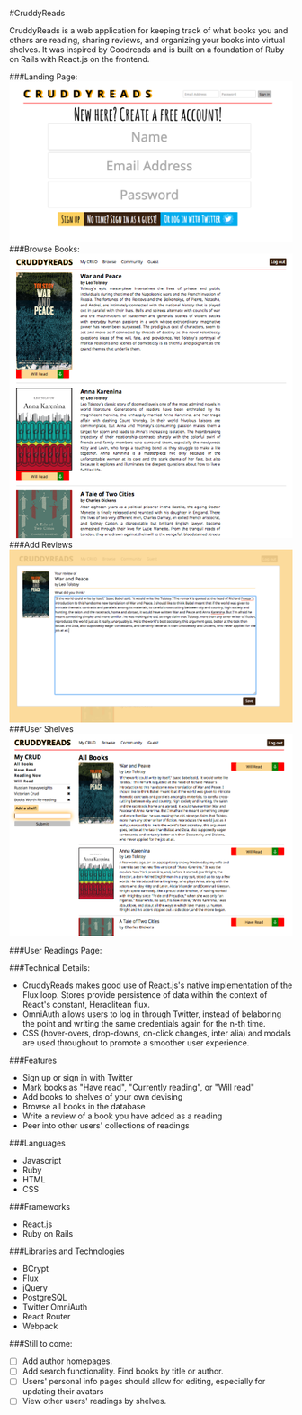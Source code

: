 #CruddyReads

CruddyReads is a web application for keeping track of what books you and others are reading, sharing reviews, and organizing your books into virtual shelves. It was inspired by Goodreads and is built on a foundation of Ruby on Rails with React.js on the frontend.

###Landing Page:
![Landing](./docs/images/Cruddy-Landing.png)
###Browse Books:
![Browse Books](./docs/images/Cruddy-Browse-Books.png)
###Add Reviews
![Add Reviews](./docs/images/Cruddy-Review.png)
###User Shelves
![User Shelves](./docs/images/Cruddy-User-Shelves.png)


###User Readings Page:


###Technical Details:
* CruddyReads makes good use of React.js's native implementation of the Flux loop. Stores provide persistence of data within the context of React's constant, Heraclitean flux.
* OmniAuth allows users to log in through Twitter, instead of belaboring the point and writing the same credentials again for the n-th time.
* CSS (hover-overs, drop-downs, on-click changes, inter alia) and modals are used throughout to promote a smoother user experience.

###Features
* Sign up or sign in with Twitter
* Mark books as "Have read", "Currently reading", or "Will read"
* Add books to shelves of your own devising
* Browse all books in the database
* Write a review of a book you have added as a reading
* Peer into other users' collections of readings

###Languages
* Javascript
* Ruby
* HTML
* CSS

###Frameworks
* React.js
* Ruby on Rails

###Libraries and Technologies

* BCrypt
* Flux
* jQuery
* PostgreSQL
* Twitter OmniAuth
* React Router
* Webpack


###Still to come:
* [ ] Add author homepages.
* [ ] Add search functionality. Find books by title or author.
* [ ] Users' personal info pages should allow for editing, especially for updating their avatars
* [ ] View other users' readings by shelves.
